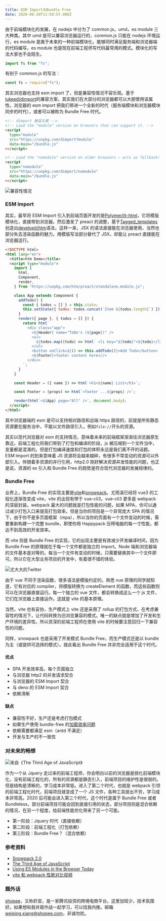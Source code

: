 ```yaml
---
title: ESM Import与Bundle Free
date: 2020-06-20T11:59:57.000Z
---
```


由于前端模块化的发展，在 nodejs 中分为了 common.js，umd，es module 三大种类。其中 umd 是可以兼容浏览器运行的，common.js 只能在 nodejs 环境运行，es module 是属于未来的一种前端模块化，能够同时满足服务端和浏览器端的代码编写。es module 也是现在前端工程师写代码最常用的模式。模块化的写法大家也不会陌生。

```javascript
import fs from "fs";
```

有别于 common.js 的写法：

```javascript
const fs = require("fs");
```

其实浏览器也支持 esm import 了，但是兼容性情况不容乐观。基于[lukeed/dimport](https://github.com/lukeed/dimport)的兼容方案，其实我们在大部分的浏览器都可以大胆使用该属性。浏览器的 esm import 把我们带进一个全新的时代（服务端模块和浏览器模块同步的时代），或者可以被称为 Bundle Free 时代。

```html
<!-- dimport 兼容方案 -->
<!-- Load the "module" version on browsers that can support it. -->
<script
  type="module"
  src="https://unpkg.com/dimport?module"
  data-main="/bundle.js"
></script>

<!-- Load the "nomodule" version on older browsers – acts as fallback! -->
<script
  type="nomodule"
  src="https://unpkg.com/dimport/nomodule"
  data-main="/bundle.js"
></script>
```

![兼容性情况](https://upload-images.jianshu.io/upload_images/685800-393fdde6e2555846.png?imageMogr2/auto-orient/strip%7CimageView2/2/w/1240)

### ESM Import

其实，最早将 ESM Import 引入到前端页面开发的是[Polymer/lit-html](https://github.com/Polymer/lit-html)，它将模版模块化，直接带到浏览器。然后激发了 preact 的调整，基于[Tagged_templates](https://developer.mozilla.org/en-US/docs/Web/JavaScript/Reference/Template_literals#Tagged_templates)创造出[developit/htm](https://github.com/developit/htm)语法，这样一来，JSX 的语法直接能在浏览器使用，当然也部分失去渲染函数的魅力。用模版写法部分替代了 JSX，却能让 preact 直接能在浏览器运行。

```html
<!DOCTYPE html>
<html lang="en">
  <title>htm Demo</title>
  <script type="module">
    import {
      html,
      Component,
      render,
    } from "https://unpkg.com/htm/preact/standalone.module.js";

    class App extends Component {
      addTodo() {
        const { todos = [] } = this.state;
        this.setState({ todos: todos.concat(`Item ${todos.length}`) });
      }
      render({ page }, { todos = [] }) {
        return html`
          <div class="app">
            <${Header} name="ToDo's (${page})" />
            <ul>
              ${todos.map((todo) => html` <li key="${todo}">${todo}</li> `)}
            </ul>
            <button onClick=${() => this.addTodo()}>Add Todo</button>
            <${Footer}>footer content here<//>
          </div>
        `;
      }
    }

    const Header = ({ name }) => html`<h1>${name} List</h1>`;

    const Footer = (props) => html`<footer ...${props} />`;

    render(html`<${App} page="All" />`, document.body);
  </script>
</html>
```

其中浏览器端的 esm 是可以支持相对路径和远端 https 路径的，前提是所有静态资源要在服务当中，不能以文件路径引入，例如`file://`开头的资源。

其实以现代浏览器对 esm 的支持情况，意味着未来的前端框架渐渐往浏览器原生靠近。前端工程化将我们带到了打包和编译的阶段，js 被压缩到一个文件当中，变量都是混淆的。但是打包编译速度和打包的体积永远是我们离不开的话题。ESM Import 的到来意味着 JS 资源将会越来越碎，有很多不常变动的资源可以外部引入。伴随着多资源的并行引用，http2.0 刚好解决资源并发性能的问题，也正是说，资源的 es 引入和 Bundle Free 的趋势是符合现代浏览器的发展规律的。

### Bundle Free

业界上，Bundle Free 的实现主要是[vite](https://github.com/vitejs/vite)和[snowpack](https://github.com/pikapkg/snowpack)。尤雨溪已经将 vue3 的工程化逐渐改变成 vite，vite 的出现有悖于 vue-cli3。vue-cli3 更多是 webpack 的深层封装。webpack 最大的问题就是打包性能的问题，如果 MPA，你可以通过减少打包入口来提高打包效率。但是当你的项目是一个异常庞大 SPA 的情况下，由于你不是多页面框架（mpa），所以当你的页面有一个文件变动的时候，需要重新构建一个完整 bundle，即使你用 Happypack 压榨电脑的每一寸性能，都达不到高效的开发效率。

而 vite 则是 Bundle Free 的实现，它的出现主要是有效减少开发编译时间，因为 Bundle Free 的原理就在于每一个文件都是独立的 import。Node 端和浏览器端的文件基本是对等的，每当一个文件有变动的时候，只需要替换其中一个文件即可。所以它在大型业务项目的开发中，有着很不错的体验。

![尤大大的Twitter](https://upload-images.jianshu.io/upload_images/685800-d4d359ad23b57b81.jpeg?imageMogr2/auto-orient/strip%7CimageView2/2/w/1240)

由于 vue 不同于渲染函数，很多语法是模版约定的。熟悉 vue 原理的同学就知道，它有对应的 compiler，将模版转换为 createElement 的函数，而这些函数则可以在浏览器直接运行。每一个独立的 vue 文件，都会转换成这么一个 js 文件，它们在浏览器上直接运作。这就是 vite 的基本原理。

当然，vite 也有妥协，生产模式上 vite 还是采用了 rollup 的打包方式，在考虑兼容性的情况下，让代码转换为旧浏览兼容的模式。唯一的缺点就是增加了开发和生产环境的差异性。所以资深的前端工程师在使用 vite 的时候要注意回归一下兼容性的问题。

同样，snowpack 也是采用了开发模式 Bundle Free，而生产模式还是以 bundle 为主（或提供可选择的模式）。就此看出 Bundle Free 并非完全适用于这个时代。

#### 优点

- SPA 开发效率高，每个页面独立
- 与浏览器 http2 的并发请求契合
- 与浏览器的 ESM Import 契合
- 与 deno 的 ESM Import 契合
- 依赖清晰

#### 缺点

- 兼容性不好，生产还是考虑打包模式
- 如果生产使用 bundle-free 的[加载效率问题](https://github.com/jakedeichert/svelvet/issues/83)
- 依赖需要都满足 esm（antd 不满足）
- 开发与生产的不一致性

### 对未来的畅想

![来自《The Third Age of JavaScript》](https://upload-images.jianshu.io/upload_images/685800-cab7eb82cda17e2a.png?imageMogr2/auto-orient/strip%7CimageView2/2/w/1240)

作为一个从 Jquery 走过来的前端工程师，你会明白以前的浏览器是弱化前端模块化，没有前端工程化的，所有的资源都是静态引入，前端项目的维护性是很弱的。但是结构是清晰的，学习成本非常低。进入了第二个时代，也就是 webpack 引领的前端工程化时代，前端项目就变成了一个 JS 文件，各种工具层出不穷，学习成本非常高。2020 后可能会进入第三个时代，这个时代是属于 Bundle Free 或者 Bundleless，部分前端项目可能会回到直接引用的状态，部分项目则是混合依赖的情况，在另一个程度，给前端性能优化带来了另一个可能。

- 第一阶段：Jquery 时代（直接依赖）
- 第二阶段：前端工程化（打包依赖）
- 第三阶段：Bundle Free？（混合依赖）

### 参考资料

- [Snowpack 2.0](https://www.snowpack.dev/posts/2020-05-26-snowpack-2-0-release/)
- [The Third Age of JavaScript](https://www.swyx.io/writing/js-third-age)
- [Using ES Modules in the Browser Today](https://www.sitepoint.com/using-es-modules/)
- [vite 和 webpack 性能对比视频](https://mobile.twitter.com/its_hebilicious/status/1290487966347874313)

### 题外话

[shopee](https://links.jianshu.com/go?to=https%3A%2F%2Fshopee.cn%2F)，又称虾皮，是一家腾讯投资的跨境电商平台。这里加班少，技术氛围好。如果想和我并肩作战一起学习，可以找我内推。邮箱[weiping.xiang@shopee.com](https://links.jianshu.com/go?to=mailto%3Aweiping.xiang%40shopee.com)，非诚勿扰。

